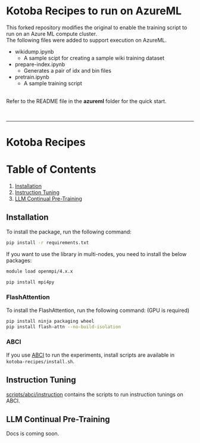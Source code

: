# Kotoba Recipes to run on AzureML

This forked repository modifies the original to enable the training script to run on an Azure ML compute cluster.
<br>The following files were added to support execution on AzureML.

- wikidump.ipynb
    - A sample scipt for creating a sample wiki training dataset
- prepare-index.ipynb
    - Generates a pair of idx and bin files
- pretrain.ipynb
    - A sample training script

<br>Refer to the README file in the **azureml** folder for the quick start.

<br>
<hr />

# Kotoba Recipes

# Table of Contents

1. [Installation](#installation)
2. [Instruction Tuning](#instruction-tuning)
3. [LLM Continual Pre-Training](#llm-continual-pre-training)

## Installation

To install the package, run the following command:

```bash
pip install -r requirements.txt
```

If you want to use the library in multi-nodes, you need to install the below packages:

```bash
module load openmpi/4.x.x

pip install mpi4py
```

### FlashAttention

To install the FlashAttention, run the following command: (GPU is required)

```bash
pip install ninja packaging wheel
pip install flash-attn --no-build-isolation
```

### ABCI

If you use [ABCI](https://abci.ai/) to run the experiments, install scripts are available in `kotoba-recipes/install.sh`.

## Instruction Tuning

[scripts/abci/instruction](scripts/abci/instruction) contains the scripts to run instruction tunings on ABCI.

## LLM Continual Pre-Training

Docs is coming soon.
